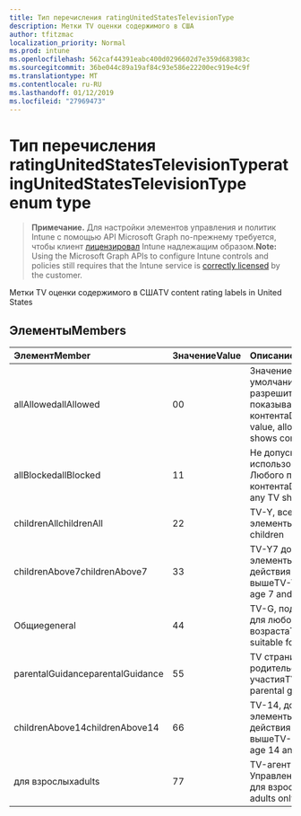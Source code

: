 ```yaml
---
title: Тип перечисления ratingUnitedStatesTelevisionType
description: Метки TV оценки содержимого в США
author: tfitzmac
localization_priority: Normal
ms.prod: intune
ms.openlocfilehash: 562caf44391eabc400d0296602d7e359d683983c
ms.sourcegitcommit: 36be044c89a19af84c93e586e22200ec919e4c9f
ms.translationtype: MT
ms.contentlocale: ru-RU
ms.lasthandoff: 01/12/2019
ms.locfileid: "27969473"
---
```

# <a name="ratingunitedstatestelevisiontype-enum-type"></a><span data-ttu-id="002bc-103">Тип перечисления ratingUnitedStatesTelevisionType</span><span class="sxs-lookup"><span data-stu-id="002bc-103">ratingUnitedStatesTelevisionType enum type</span></span>

> <span data-ttu-id="002bc-104">**Примечание.** Для настройки элементов управления и политик Intune с помощью API Microsoft Graph по-прежнему требуется, чтобы клиент [лицензировал](https://go.microsoft.com/fwlink/?linkid=839381) Intune надлежащим образом.</span><span class="sxs-lookup"><span data-stu-id="002bc-104">**Note:** Using the Microsoft Graph APIs to configure Intune controls and policies still requires that the Intune service is [correctly licensed](https://go.microsoft.com/fwlink/?linkid=839381) by the customer.</span></span>

<span data-ttu-id="002bc-105">Метки TV оценки содержимого в США</span><span class="sxs-lookup"><span data-stu-id="002bc-105">TV content rating labels in United States</span></span>
## <a name="members"></a><span data-ttu-id="002bc-106">Элементы</span><span class="sxs-lookup"><span data-stu-id="002bc-106">Members</span></span>
|<span data-ttu-id="002bc-107">Элемент</span><span class="sxs-lookup"><span data-stu-id="002bc-107">Member</span></span>|<span data-ttu-id="002bc-108">Значение</span><span class="sxs-lookup"><span data-stu-id="002bc-108">Value</span></span>|<span data-ttu-id="002bc-109">Описание</span><span class="sxs-lookup"><span data-stu-id="002bc-109">Description</span></span>|
|:---|:---|:---|
|<span data-ttu-id="002bc-110">allAllowed</span><span class="sxs-lookup"><span data-stu-id="002bc-110">allAllowed</span></span>|<span data-ttu-id="002bc-111">0</span><span class="sxs-lookup"><span data-stu-id="002bc-111">0</span></span>|<span data-ttu-id="002bc-112">Значение по умолчанию, разрешить всем TV показывает контента</span><span class="sxs-lookup"><span data-stu-id="002bc-112">Default value, allow all TV shows content</span></span>|
|<span data-ttu-id="002bc-113">allBlocked</span><span class="sxs-lookup"><span data-stu-id="002bc-113">allBlocked</span></span>|<span data-ttu-id="002bc-114">1</span><span class="sxs-lookup"><span data-stu-id="002bc-114">1</span></span>|<span data-ttu-id="002bc-115">Не допускайте использование Любого показывает контента</span><span class="sxs-lookup"><span data-stu-id="002bc-115">Do not allow any TV shows content</span></span>|
|<span data-ttu-id="002bc-116">childrenAll</span><span class="sxs-lookup"><span data-stu-id="002bc-116">childrenAll</span></span>|<span data-ttu-id="002bc-117">2</span><span class="sxs-lookup"><span data-stu-id="002bc-117">2</span></span>|<span data-ttu-id="002bc-118">TV-Y, все дочерние элементы</span><span class="sxs-lookup"><span data-stu-id="002bc-118">TV-Y, all children</span></span>|
|<span data-ttu-id="002bc-119">childrenAbove7</span><span class="sxs-lookup"><span data-stu-id="002bc-119">childrenAbove7</span></span>|<span data-ttu-id="002bc-120">3</span><span class="sxs-lookup"><span data-stu-id="002bc-120">3</span></span>|<span data-ttu-id="002bc-121">TV-Y7 дочерние элементы, срок действия 7 и выше</span><span class="sxs-lookup"><span data-stu-id="002bc-121">TV-Y7, children age 7 and above</span></span>|
|<span data-ttu-id="002bc-122">Общие</span><span class="sxs-lookup"><span data-stu-id="002bc-122">general</span></span>|<span data-ttu-id="002bc-123">4</span><span class="sxs-lookup"><span data-stu-id="002bc-123">4</span></span>|<span data-ttu-id="002bc-124">TV-G, подходящее для любого возраста</span><span class="sxs-lookup"><span data-stu-id="002bc-124">TV-G, suitable for all ages</span></span>|
|<span data-ttu-id="002bc-125">parentalGuidance</span><span class="sxs-lookup"><span data-stu-id="002bc-125">parentalGuidance</span></span>|<span data-ttu-id="002bc-126">5</span><span class="sxs-lookup"><span data-stu-id="002bc-126">5</span></span>|<span data-ttu-id="002bc-127">TV страница, родительского участия</span><span class="sxs-lookup"><span data-stu-id="002bc-127">TV-PG, parental guidance</span></span>|
|<span data-ttu-id="002bc-128">childrenAbove14</span><span class="sxs-lookup"><span data-stu-id="002bc-128">childrenAbove14</span></span>|<span data-ttu-id="002bc-129">6</span><span class="sxs-lookup"><span data-stu-id="002bc-129">6</span></span>|<span data-ttu-id="002bc-130">TV-14, дочерние элементы, срок действия 14 и выше</span><span class="sxs-lookup"><span data-stu-id="002bc-130">TV-14, children age 14 and above</span></span>|
|<span data-ttu-id="002bc-131">для взрослых</span><span class="sxs-lookup"><span data-stu-id="002bc-131">adults</span></span>|<span data-ttu-id="002bc-132">7</span><span class="sxs-lookup"><span data-stu-id="002bc-132">7</span></span>|<span data-ttu-id="002bc-133">TV-агент Управления, только для взрослых</span><span class="sxs-lookup"><span data-stu-id="002bc-133">TV-MA, adults only</span></span>|



